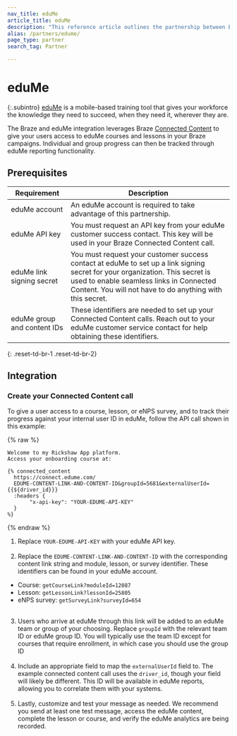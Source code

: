 ```yaml
---
nav_title: eduMe
article_title: eduMe
description: "This reference article outlines the partnership between Braze and eduMe, a mobile-based training tool that allows you to leverage Braze Connected Content to give your users access to eduMe courses and lessons in your Braze campaigns."
alias: /partners/edume/
page_type: partner
search_tag: Partner

---
```


# eduMe

{:.subintro}
[eduMe](https://edume.com) is a mobile-based training tool that gives your workforce the knowledge they need to succeed, when they need it, wherever they are. 

The Braze and eduMe integration leverages Braze [Connected Content]({{site.baseurl}}/user_guide/personalization_and_dynamic_content/connected_content/about_connected_content/#about-connected-content) to give your users access to eduMe courses and lessons in your Braze campaigns. Individual and group progress can then be tracked through eduMe reporting functionality.

## Prerequisites

| Requirement | Description |
|---|---|
| eduMe account | An eduMe account is required to take advantage of this partnership. |
| eduMe API key | You must request an API key from your eduMe customer success contact. This key will be used in your Braze Connected Content call. |
| eduMe link signing secret | You must request your customer success contact at eduMe to set up a link signing secret for your organization. This secret is used to enable seamless links in Connected Content. You will not have to do anything with this secret. |
| eduMe group and content IDs | These identifiers are needed to set up your Connected Content calls. Reach out to your eduMe customer service contact for help obtaining these identifiers. |
{: .reset-td-br-1 .reset-td-br-2}

## Integration

### Create your Connected Content call

To give a user access to a course, lesson, or eNPS survey, and to track their progress against your internal user ID in eduMe, follow the API call shown in this example:

{% raw %}
```
Welcome to my Rickshaw App platform.
Access your onboarding course at:

{% connected_content
  https://connect.edume.com/
  EDUME-CONTENT-LINK-AND-CONTENT-ID&groupId=5681&externalUserId={{${driver_id}}}
  :headers {
       "x-api-key": "YOUR-EDUME-API-KEY"
  }
%}
```
{% endraw %}

1. Replace `YOUR-EDUME-API-KEY` with your eduMe API key.<br><br>
2. Replace the `EDUME-CONTENT-LINK-AND-CONTENT-ID` with the corresponding content link string and module, lesson, or survey identifier. These identifiers can be found in your eduMe account.
  - Course: `getCourseLink?moduleId=12087`
  - Lesson: `getLessonLink?lessonId=25805`
  - eNPS survey: `getSurveyLink?surveyId=654`<br><br>
3. Users who arrive at eduMe through this link will be added to an eduMe team or group of your choosing. Replace `groupId` with the relevant team ID or eduMe group ID. You will typically use the team ID except for courses that require enrollment, in which case you should use the group ID<br><br>
4. Include an appropriate field to map the `externalUserId` field to. The example connected content call uses the `driver_id`, though your field will likely be different. This ID will be available in eduMe reports, allowing you to correlate them with your systems.<br><br>
5. Lastly, customize and test your message as needed. We recommend you send at least one test message, access the eduMe content, complete the lesson or course, and verify the eduMe analytics are being recorded. 
